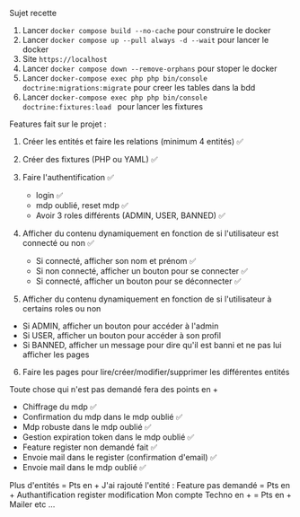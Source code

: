 Sujet recette 

1. Lancer `docker compose build --no-cache` pour construire le docker
2. Lancer `docker compose up --pull always -d --wait` pour lancer le docker
3. Site `https://localhost` 
4. Lancer `docker compose down --remove-orphans` pour stoper le docker
5. Lancer `docker-compose exec php php bin/console doctrine:migrations:migrate` pour creer les tables dans la bdd
6. Lancer `docker-compose exec php php bin/console doctrine:fixtures:load ` pour lancer les fixtures

Features fait sur le projet :

1. Créer les entités et faire les relations (minimum 4 entités) ✅
2. Créer des fixtures (PHP ou YAML) ✅
3. Faire l'authentification ✅
   - login ✅
   - mdp oublié, reset mdp ✅
   - Avoir 3 roles différents (ADMIN, USER, BANNED) ✅

4. Afficher du contenu dynamiquement en fonction de si l'utilisateur est connecté ou non ✅
   - Si connecté, afficher son nom et prénom ✅
   - Si non connecté, afficher un bouton pour se connecter ✅
   - Si connecté, afficher un bouton pour se déconnecter ✅

5. Afficher du contenu dynamiquement en fonction de si l'utilisateur à certains roles ou non
- Si ADMIN, afficher un bouton pour accéder à l'admin
- Si USER, afficher un bouton pour accéder à son profil
- Si BANNED, afficher un message pour dire qu'il est banni et ne pas lui afficher les pages
6. Faire les pages pour lire/créer/modifier/supprimer les différentes entités

Toute chose qui n'est pas demandé fera des points en +
- Chiffrage du mdp ✅
- Confirmation du mdp dans le mdp oublié ✅
- Mdp robuste dans le mdp oublié ✅
- Gestion expiration token dans le mdp oublié ✅
- Feature register non demandé fait ✅
- Envoie mail dans le register (confirmation d'email) ✅
- Envoie mail dans le mdp oublié ✅


Plus d'entités = Pts en +
J'ai rajouté l'entité : 
Feature pas demandé = Pts en +
Authantification register
modification Mon compte
Techno en + = Pts en +
Mailer
etc ...
